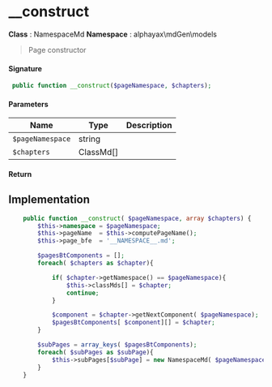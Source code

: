 
# __construct

**Class** : NamespaceMd
**Namespace**  : alphayax\mdGen\models


> Page constructor


#### Signature

```php
 public function __construct($pageNamespace, $chapters);
```

#### Parameters

| Name | Type | Description |
|---|---|---|
| `$pageNamespace` | string |  |
| `$chapters` | ClassMd[] |  |

#### Return


## Implementation

```php
    public function __construct( $pageNamespace, array $chapters) {
        $this->namespace = $pageNamespace;
        $this->pageName  = $this->computePageName();
        $this->page_bfe  = '__NAMESPACE__.md';

        $pagesBtComponents = [];
        foreach( $chapters as $chapter){

            if( $chapter->getNamespace() == $pageNamespace){
                $this->classMds[] = $chapter;
                continue;
            }

            $component = $chapter->getNextComponent( $pageNamespace);
            $pagesBtComponents[ $component][] = $chapter;
        }

        $subPages = array_keys( $pagesBtComponents);
        foreach( $subPages as $subPage){
            $this->subPages[$subPage] = new NamespaceMd( $pageNamespace . '\\'. $subPage, $pagesBtComponents[$subPage]);
        }
    }

```
